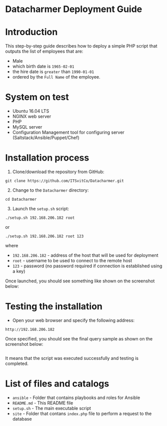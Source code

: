 Datacharmer Deployment Guide
==============================

# Introduction
This step-by-step guide describes how to deploy a simple PHP script that outputs the list of employees that are:
* Male
* which birth date is `1965-02-01`
* the hire date is `greater` than `1990-01-01`
* ordered by the `Full Name` of the employee.

# System on test
* Ubuntu 16.04 LTS
* NGINX web server 
* PHP 
* MySQL server 
* Configuration Management tool for configuring server (Saltstack/Ansible/Puppet/Chef)

# Installation process
1. Clone/download the repository from GitHub:
```
git clone https://github.com/ITSvitCo/Datacharmer.git
```
2. Change to the `Datacharmer` directory:
```
cd Datacharmer
```
3. Launch the `setup.sh` script:
```
./setup.sh 192.168.206.182 root
```
or 

```
./setup.sh 192.168.206.182 root 123
```

where
* `192.168.206.182` - address of the host that will be used for deployment
* `root` - username to be used to connect to the remote host
* `123` - password (no password required if connection is established using a key)

Once launched, you should see something like shown on the screenshot below:
![]()


# Testing the installation
* Open your web browser and specify the following address:
```
http://192.168.206.182
```

Once specified, you should see the final query sample as shown on the screenshot below:

![]()

It means that the script was executed successfully and testing is completed.

# List of files and catalogs
* `ansible` - Folder that contains playbooks and roles for Ansible
* `README.md` - This README file
* `setup.sh` - The main executable script
* `site` - Folder that contans `index.php` file to perform a request to the database
